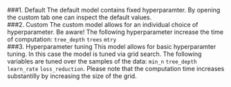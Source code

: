 ###1. Default
The default model contains fixed hyperparamter. By opening the custom tab one can
inspect the default values.
<br>
###2. Custom
The custom model allows for an individual choice of hyperparameter.
Be aware!
The following hyperparameter increase the time of computation:
``tree_depth`` ``trees`` ``mtry``
<br>
###3. Hyperparameter tuning
This model allows for basic hyperparamter tuning. In this case
the model is tuned via grid search. The following variables are tuned
over the samples of the data:
``min_n`` ``tree_depth`` ``learn_rate``
``loss_reduction``.
Please note that the computation time increases substantilly by increasing
the size of the grid.
